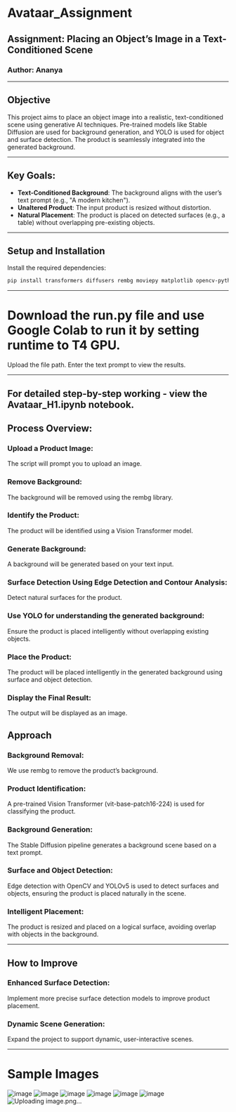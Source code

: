 # Avataar_Assignment

## Assignment: Placing an Object’s Image in a Text-Conditioned Scene

### Author: Ananya

---

## Objective

This project aims to place an object image into a realistic, text-conditioned scene using generative AI techniques. Pre-trained models like Stable Diffusion are used for background generation, and YOLO is used for object and surface detection. The product is seamlessly integrated into the generated background.

---

## Key Goals:

- **Text-Conditioned Background**: The background aligns with the user’s text prompt (e.g., "A modern kitchen").
- **Unaltered Product**: The input product is resized without distortion.
- **Natural Placement**: The product is placed on detected surfaces (e.g., a table) without overlapping pre-existing objects.

---

## Setup and Installation

Install the required dependencies:

```bash
pip install transformers diffusers rembg moviepy matplotlib opencv-python
```

---

# Download the run.py file and use Google Colab to run it by setting runtime to T4 GPU.

Upload the file path.
Enter the text prompt to view the results.

---
For detailed step-by-step working - view the Avataar_H1.ipynb notebook.
---
## Process Overview:

### Upload a Product Image: 
The script will prompt you to upload an image.

### Remove Background:
 The background will be removed using the rembg library.

### Identify the Product:
 The product will be identified using a Vision Transformer model.

### Generate Background:
 A background will be generated based on your text input.

### Surface Detection Using Edge Detection and Contour Analysis:
 Detect natural surfaces for the product.

### Use YOLO for understanding the generated background: 
Ensure the product is placed intelligently without overlapping existing objects.

### Place the Product: 
The product will be placed intelligently in the generated background using surface and object detection.

### Display the Final Result: 
The output will be displayed as an image.

## Approach

### Background Removal: 
We use rembg to remove the product’s background.

### Product Identification:
 A pre-trained Vision Transformer (vit-base-patch16-224) is used for classifying the product.

### Background Generation: 
The Stable Diffusion pipeline generates a background scene based on a text prompt.

### Surface and Object Detection:
 Edge detection with OpenCV and YOLOv5 is used to detect surfaces and objects, ensuring the product is placed naturally in the scene.

### Intelligent Placement: 
The product is resized and placed on a logical surface, avoiding overlap with objects in the background.

---

## How to Improve

### Enhanced Surface Detection:
 Implement more precise surface detection models to improve product placement.

### Dynamic Scene Generation:
 Expand the project to support dynamic, user-interactive scenes.

---

# Sample Images

![image](https://github.com/user-attachments/assets/088ccde1-2dd0-4313-bd71-ced05d9e1469)
![image](https://github.com/user-attachments/assets/1298ce21-e597-416d-8365-7c67e8c20222)
![image](https://github.com/user-attachments/assets/62d9dcd6-71e1-49df-b1cd-2a90819d25ed)
![image](https://github.com/user-attachments/assets/b5877052-f9b4-427a-ba2c-258258bd1e5a)
![image](https://github.com/user-attachments/assets/c73b85c5-4f09-43a8-9d89-c3e02b9261fc)
![image](https://github.com/user-attachments/assets/123196b6-335a-422e-adf0-c9abcce875bb)
![Uploading image.png…]()
